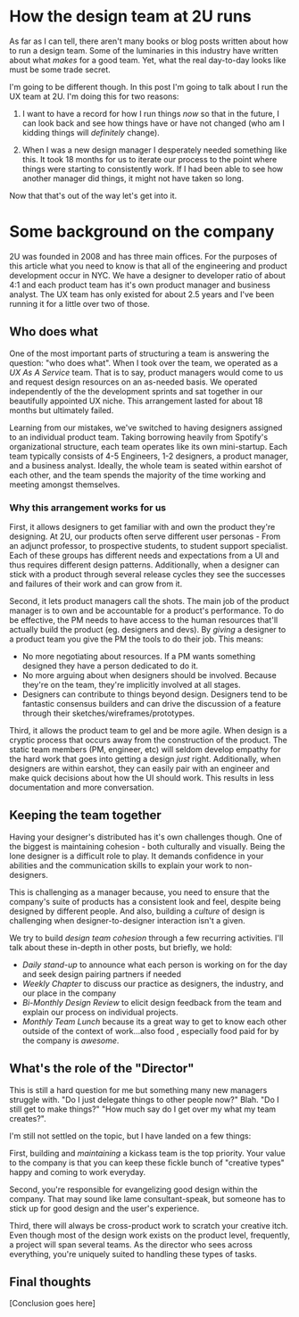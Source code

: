 # How the design team at 2U runs

As far as I can tell, there aren't many books or blog posts written about how to run a design team. Some of the luminaries in this industry have written about what _makes_ for a good team. Yet, what the real day-to-day looks like must be some trade secret. 

I'm going to be different though. In this post I'm going to talk about I run the UX team at 2U. I'm doing this for two reasons:

1. I want to have a record for how I run things _now_ so that in the future, I can look back and see how things have or have not changed (who am I kidding things will _definitely_ change).

2. When I was a new design manager I desperately needed something like this. It took 18 months for us to iterate our process to the point where things were starting to consistently work. If I had been able to see how another manager did things, it might not have taken so long.  

Now that that's out of the way let's get into it.


# Some background on the company

2U was founded in 2008 and has three main offices. For the purposes of this article what you need to know is that all of the engineering and product development occur in NYC. We have a designer to developer ratio of about 4:1 and each product team has it's own product manager and business analyst. The UX team has only existed for about 2.5 years and I've been running it for a little over two of those. 


## Who does what

One of the most important parts of structuring a team is answering the question: "who does what". When I took over the team, we operated as a _UX As A Service_ team. That is to say, product managers would come to us and request design resources on an as-needed basis. We operated independently of the the development sprints and sat together in our beautifully appointed UX niche. This arrangement lasted for about 18 months but ultimately failed.

Learning from our mistakes, we've switched to having designers assigned to an individual product team. Taking borrowing heavily from Spotify's organizational structure, each  team operates like its own mini-startup. Each team typically consists of 4-5 Engineers, 1-2 designers, a product manager, and a business analyst. Ideally, the whole team is seated within earshot of each other, and the team spends the majority of the time working and meeting amongst themselves.


### Why this arrangement works for us

First, it allows designers to get familiar with and own the product they're designing. At 2U, our products often serve different user personas - From an adjunct professor, to prospective students, to student support specialist. Each of these groups has different needs and expectations from a UI and thus requires different design patterns. Additionally, when a designer can stick with a product through several release cycles they see the successes and failures of their work and can grow from it.

Second, it lets product managers call the shots. The main job of the product manager is to own and be accountable for a product's performance. To do be effective, the PM needs to have access to the human resources that'll actually build the product (eg. designers and devs). By _giving_ a designer to a product team you give the PM the tools to do their job. This means: 

- No more negotiating about resources. If a PM wants something designed they have a person dedicated to do it. 
- No more arguing about when designers should be involved. Because they're on the team, they're implicitly involved at all stages.
- Designers can contribute to things beyond design. Designers tend to be fantastic consensus builders and can drive the discussion of a feature through their sketches/wireframes/prototypes. 

Third, it allows the product team to gel and be more agile. When design is a cryptic process that occurs away from the construction of the product. The static team members (PM, engineer, etc) will seldom develop empathy for the hard work that goes into getting a design _just_ right. Additionally, when designers are within earshot, they can easily pair with an engineer and make quick decisions about how the UI should work. This results in less documentation and more conversation. 


## Keeping the team together

Having your designer's distributed has it's own challenges though. One of the biggest is maintaining cohesion - both culturally and visually. Being the lone designer is a difficult role to play. It demands confidence in your abilities and the communication skills to explain your work to non-designers. 

This is challenging as a manager because, you need to ensure that the company's suite of products has a consistent look and feel, despite being designed by different people. And also, building a _culture_ of design is challenging when designer-to-designer interaction isn't a given. 

We try to build _design team cohesion_ through a few recurring activities. I'll talk about these in-depth in other posts, but briefly, we hold:

- *Daily stand-up* to announce what each person is working on for the day and seek design pairing partners if needed
- *Weekly Chapter* to discuss our practice as designers, the industry, and our place in the company
- *Bi-Monthly Design Review* to elicit design feedback from the team and explain our process on individual projects.
- *Monthly Team Lunch* because its a great way to get to know each other outside of the context of work...also food , especially food paid for by the company is _awesome_.


## What's the role of the "Director"

This is still a hard question for me but something many new managers struggle with. "Do I just delegate things to other people now?" Blah. "Do I still get to make things?" "How much say do I get over my what my team creates?". 

I'm still not settled on the topic, but I have landed on a few things: 

First, building and _maintaining_ a kickass team is the top priority. Your value to the company is that you can keep these fickle bunch of "creative types" happy and coming to work everyday. 

Second, you're responsible for evangelizing good design within the company. That may sound like lame consultant-speak, but someone has to stick up for good design and the user's experience.

Third, there will always be cross-product work to scratch your creative itch. Even though most of the design work exists on the product level, frequently, a project will span several teams. As the director who sees across everything, you're uniquely suited to handling these types of tasks.

## Final thoughts

[Conclusion goes here]